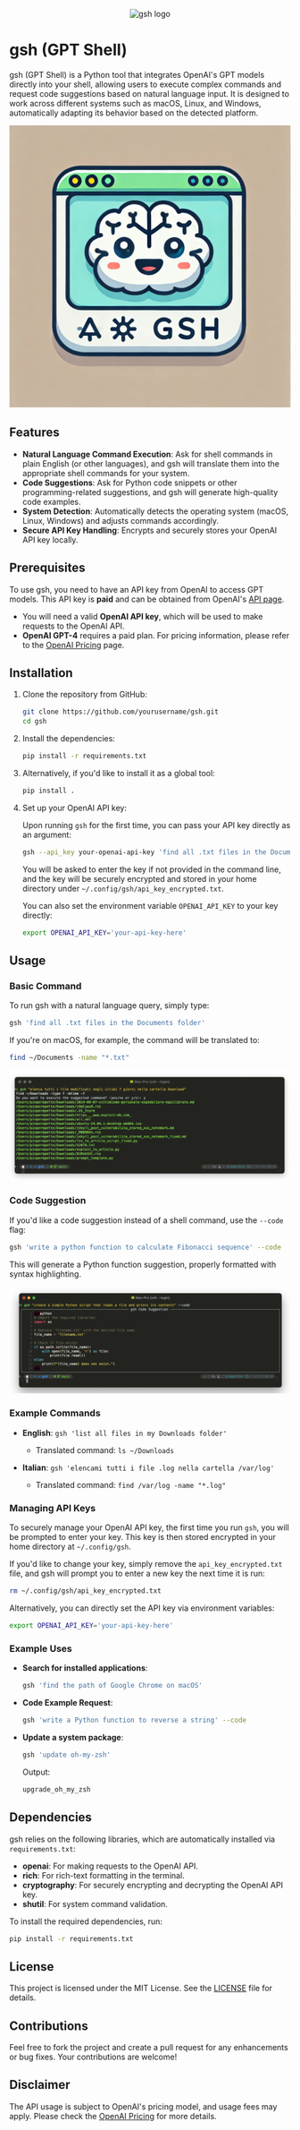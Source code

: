 
<p align="center">
  <img src="image/social_preview.png" alt="gsh logo" width="500"/>
</p>


# gsh (GPT Shell)

gsh (GPT Shell) is a Python tool that integrates OpenAI's GPT models directly into your shell, allowing users to execute complex commands and request code suggestions based on natural language input. It is designed to work across different systems such as macOS, Linux, and Windows, automatically adapting its behavior based on the detected platform.

![gsh logo](./image/gsh.png)

## Features

- **Natural Language Command Execution**: Ask for shell commands in plain English (or other languages), and gsh will translate them into the appropriate shell commands for your system.
- **Code Suggestions**: Ask for Python code snippets or other programming-related suggestions, and gsh will generate high-quality code examples.
- **System Detection**: Automatically detects the operating system (macOS, Linux, Windows) and adjusts commands accordingly.
- **Secure API Key Handling**: Encrypts and securely stores your OpenAI API key locally.

## Prerequisites

To use gsh, you need to have an API key from OpenAI to access GPT models. This API key is **paid** and can be obtained from OpenAI's [API page](https://beta.openai.com/signup/).

- You will need a valid **OpenAI API key**, which will be used to make requests to the OpenAI API.
- **OpenAI GPT-4** requires a paid plan. For pricing information, please refer to the [OpenAI Pricing](https://openai.com/pricing/) page.


## Installation

1. Clone the repository from GitHub:
   ```bash
   git clone https://github.com/yourusername/gsh.git
   cd gsh
   ```

2. Install the dependencies:
   ```bash
   pip install -r requirements.txt
   ```

3. Alternatively, if you'd like to install it as a global tool:
   ```bash
   pip install .
   ```

4. Set up your OpenAI API key:

   Upon running `gsh` for the first time, you can pass your API key directly as an argument:
   ```bash
   gsh --api_key your-openai-api-key 'find all .txt files in the Documents folder'
   ```

   You will be asked to enter the key if not provided in the command line, and the key will be securely encrypted and stored in your home directory under `~/.config/gsh/api_key_encrypted.txt`.

   You can also set the environment variable `OPENAI_API_KEY` to your key directly:
   ```bash
   export OPENAI_API_KEY='your-api-key-here'
   ```

## Usage

### Basic Command

To run gsh with a natural language query, simply type:
```bash
gsh 'find all .txt files in the Documents folder'
```

If you're on macOS, for example, the command will be translated to:
```bash
find ~/Documents -name "*.txt"
```

![gsh command](./image/im1.png)

### Code Suggestion

If you'd like a code suggestion instead of a shell command, use the `--code` flag:
```bash
gsh 'write a python function to calculate Fibonacci sequence' --code
```

This will generate a Python function suggestion, properly formatted with syntax highlighting.

![gsh code](./image/im2.png)

### Example Commands

- **English**: `gsh 'list all files in my Downloads folder'`
  - Translated command: `ls ~/Downloads`

- **Italian**: `gsh 'elencami tutti i file .log nella cartella /var/log'`
  - Translated command: `find /var/log -name "*.log"`

### Managing API Keys

To securely manage your OpenAI API key, the first time you run `gsh`, you will be prompted to enter your key. This key is then stored encrypted in your home directory at `~/.config/gsh`.

If you'd like to change your key, simply remove the `api_key_encrypted.txt` file, and gsh will prompt you to enter a new key the next time it is run:
```bash
rm ~/.config/gsh/api_key_encrypted.txt
```

Alternatively, you can directly set the API key via environment variables:
```bash
export OPENAI_API_KEY='your-api-key-here'
```

### Example Uses

- **Search for installed applications**:
  ```bash
  gsh 'find the path of Google Chrome on macOS'
  ```

- **Code Example Request**:
  ```bash
  gsh 'write a Python function to reverse a string' --code
  ```

- **Update a system package**:
  ```bash
  gsh 'update oh-my-zsh' 
  ```

  Output:
  ```bash
  upgrade_oh_my_zsh
  ```

## Dependencies

gsh relies on the following libraries, which are automatically installed via `requirements.txt`:

- **openai**: For making requests to the OpenAI API.
- **rich**: For rich-text formatting in the terminal.
- **cryptography**: For securely encrypting and decrypting the OpenAI API key.
- **shutil**: For system command validation.

To install the required dependencies, run:

```bash
pip install -r requirements.txt
```

## License

This project is licensed under the MIT License. See the [LICENSE](./LICENSE) file for details.

## Contributions

Feel free to fork the project and create a pull request for any enhancements or bug fixes. Your contributions are welcome!

## Disclaimer

The API usage is subject to OpenAI's pricing model, and usage fees may apply. Please check the [OpenAI Pricing](https://openai.com/pricing) for more details.
